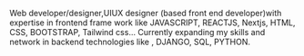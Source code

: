 Web developer/designer,UIUX designer (based front end developer)with expertise in frontend frame work like  JAVASCRIPT, REACTJS, Nextjs, HTML, CSS, BOOTSTRAP, Tailwind css... Currently expanding my skills and network in backend technologies like , DJANGO, SQL, PYTHON.